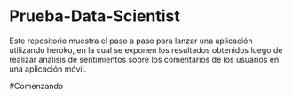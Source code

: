 # Prueba-Data-Scientist

Este repositorio muestra el paso a paso para lanzar una aplicación utilizando heroku, en la cual se exponen los resultados obtenidos luego de realizar análisis de sentimientos sobre los comentarios de los usuarios en una aplicación móvil.

#Comenzando

